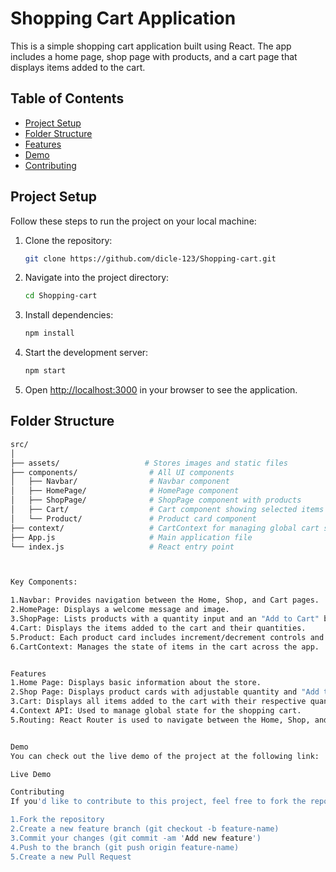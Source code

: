 # Shopping Cart Application

This is a simple shopping cart application built using React. The app includes a home page, shop page with products, and a cart page that displays items added to the cart.

## Table of Contents
- [Project Setup](#project-setup)
- [Folder Structure](#folder-structure)
- [Features](#features)
- [Demo](#demo)
- [Contributing](#contributing)

## Project Setup

Follow these steps to run the project on your local machine:

1. Clone the repository:
    ```bash
    git clone https://github.com/dicle-123/Shopping-cart.git
    ```

2. Navigate into the project directory:
    ```bash
    cd Shopping-cart
    ```

3. Install dependencies:
    ```bash
    npm install
    ```

4. Start the development server:
    ```bash
    npm start
    ```

5. Open [http://localhost:3000](http://localhost:3000) in your browser to see the application.

## Folder Structure

```bash
src/
│
├── assets/                   # Stores images and static files
├── components/                # All UI components
│   ├── Navbar/                # Navbar component
│   ├── HomePage/              # HomePage component
│   ├── ShopPage/              # ShopPage component with products
│   ├── Cart/                  # Cart component showing selected items
│   └── Product/               # Product card component
├── context/                   # CartContext for managing global cart state
├── App.js                     # Main application file
└── index.js                   # React entry point



Key Components:

1.Navbar: Provides navigation between the Home, Shop, and Cart pages.
2.HomePage: Displays a welcome message and image.
3.ShopPage: Lists products with a quantity input and an "Add to Cart" button.
4.Cart: Displays the items added to the cart and their quantities.
5.Product: Each product card includes increment/decrement controls and an "Add to Cart" button.
6.CartContext: Manages the state of items in the cart across the app.


Features
1.Home Page: Displays basic information about the store.
2.Shop Page: Displays product cards with adjustable quantity and "Add to Cart" functionality.
3.Cart: Displays all items added to the cart with their respective quantities and total price.
4.Context API: Used to manage global state for the shopping cart.
5.Routing: React Router is used to navigate between the Home, Shop, and Cart pages.


Demo
You can check out the live demo of the project at the following link:

Live Demo

Contributing
If you'd like to contribute to this project, feel free to fork the repository and submit a pull request. All contributions are welcome!

1.Fork the repository
2.Create a new feature branch (git checkout -b feature-name)
3.Commit your changes (git commit -am 'Add new feature')
4.Push to the branch (git push origin feature-name)
5.Create a new Pull Request
